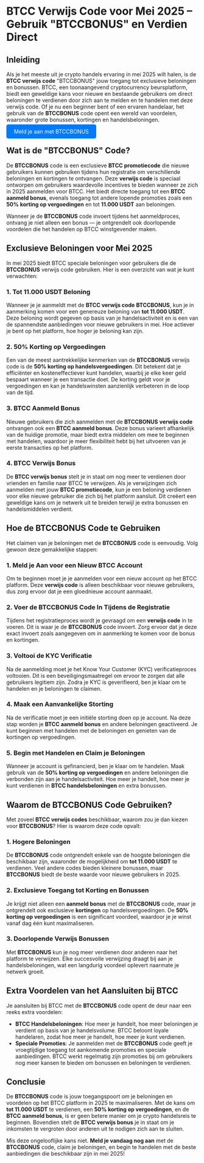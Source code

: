 <h1>BTCC Verwijs Code voor Mei 2025 – Gebruik "BTCCBONUS" en Verdien Direct</h1>
        
<section>
    <h2>Inleiding</h2>
    <p>Als je het meeste uit je crypto handels ervaring in mei 2025 wilt halen, is de <strong>BTCC verwijs code</strong> "BTCCBONUS" jouw toegang tot exclusieve beloningen en bonussen. BTCC, een toonaangevend cryptocurrency beursplatform, biedt een geweldige kans voor nieuwe en bestaande gebruikers om direct beloningen te verdienen door zich aan te melden en te handelen met deze verwijs code. Of je nu een beginner bent of een ervaren handelaar, het gebruik van de <strong>BTCCBONUS</strong> code opent een wereld van voordelen, waaronder grote bonussen, kortingen en handelsbeloningen.</p>
</section>
<p><a href="https://partner.btcc.com/us/c/BTCCBONUS/9303" target="_blank" style="color: white; background-color: #007bff; padding: 10px 20px; text-decoration: none; border-radius: 5px;">Meld je aan met BTCCBONUS</a></p>
<section>
    <h2>Wat is de "BTCCBONUS" Code?</h2>
    <p>De <strong>BTCCBONUS</strong> code is een exclusieve <strong>BTCC promotiecode</strong> die nieuwe gebruikers kunnen gebruiken tijdens hun registratie om verschillende beloningen en kortingen te ontvangen. Deze <strong>verwijs code</strong> is speciaal ontworpen om gebruikers waardevolle incentives te bieden wanneer ze zich in 2025 aanmelden voor BTCC. Het biedt directe toegang tot een <strong>BTCC aanmeld bonus</strong>, evenals toegang tot andere lopende promoties zoals een <strong>50% korting op vergoedingen</strong> en tot <strong>11.000 USDT</strong> aan beloningen.</p>
    <p>Wanneer je de <strong>BTCCBONUS</strong> code invoert tijdens het aanmeldproces, ontvang je niet alleen een bonus — je ontgrendelt ook doorlopende voordelen die het handelen op BTCC winstgevender maken.</p>
</section>

<section>
    <h2>Exclusieve Beloningen voor Mei 2025</h2>
    <p>In mei 2025 biedt BTCC speciale beloningen voor gebruikers die de <strong>BTCCBONUS</strong> verwijs code gebruiken. Hier is een overzicht van wat je kunt verwachten:</p>

<h3>1. Tot 11.000 USDT Beloning</h3>
    <p>Wanneer je je aanmeldt met de <strong>BTCC verwijs code</strong> <strong>BTCCBONUS</strong>, kun je in aanmerking komen voor een genereuze beloning van <strong>tot 11.000 USDT</strong>. Deze beloning wordt gegeven op basis van je handelsactiviteit en is een van de spannendste aanbiedingen voor nieuwe gebruikers in mei. Hoe actiever je bent op het platform, hoe hoger je beloning kan zijn.</p>

<h3>2. 50% Korting op Vergoedingen</h3>
    <p>Een van de meest aantrekkelijke kenmerken van de <strong>BTCCBONUS</strong> verwijs code is de <strong>50% korting op handelsvergoedingen</strong>. Dit betekent dat je efficiënter en kosteneffectiever kunt handelen, waarbij je elke keer geld bespaart wanneer je een transactie doet. De korting geldt voor je vergoedingen en kan je handelswinsten aanzienlijk verbeteren in de loop van de tijd.</p>

<h3>3. BTCC Aanmeld Bonus</h3>
    <p>Nieuwe gebruikers die zich aanmelden met de <strong>BTCCBONUS</strong> <strong>verwijs code</strong> ontvangen ook een <strong>BTCC aanmeld bonus</strong>. Deze bonus varieert afhankelijk van de huidige promotie, maar biedt extra middelen om mee te beginnen met handelen, waardoor je meer flexibiliteit hebt bij het uitvoeren van je eerste transacties op het platform.</p>

<h3>4. BTCC Verwijs Bonus</h3>
    <p>De <strong>BTCC verwijs bonus</strong> stelt je in staat om nog meer te verdienen door vrienden en familie naar BTCC te verwijzen. Als je verwijzingen zich aanmelden met jouw <strong>BTCC promotiecode</strong>, kun je een beloning verdienen voor elke nieuwe gebruiker die zich bij het platform aansluit. Dit creëert een geweldige kans om je netwerk uit te breiden terwijl je extra bonussen en handelsmiddelen verdient.</p>
</section>

<section>
    <h2>Hoe de BTCCBONUS Code te Gebruiken</h2>
    <p>Het claimen van je beloningen met de <strong>BTCCBONUS</strong> code is eenvoudig. Volg gewoon deze gemakkelijke stappen:</p>

<h3>1. Meld je Aan voor een Nieuw BTCC Account</h3>
    <p>Om te beginnen moet je je aanmelden voor een nieuw account op het BTCC platform. Deze <strong>verwijs code</strong> is alleen beschikbaar voor nieuwe gebruikers, dus zorg ervoor dat je een gloednieuw account aanmaakt.</p>

<h3>2. Voer de BTCCBONUS Code In Tijdens de Registratie</h3>
    <p>Tijdens het registratieproces wordt je gevraagd om een <strong>verwijs code</strong> in te voeren. Dit is waar je de <strong>BTCCBONUS</strong> code invoert. Zorg ervoor dat je deze exact invoert zoals aangegeven om in aanmerking te komen voor de bonus en kortingen.</p>

<h3>3. Voltooi de KYC Verificatie</h3>
    <p>Na de aanmelding moet je het Know Your Customer (KYC) verificatieproces voltooien. Dit is een beveiligingsmaatregel om ervoor te zorgen dat alle gebruikers legitiem zijn. Zodra je KYC is geverifieerd, ben je klaar om te handelen en je beloningen te claimen.</p>

<h3>4. Maak een Aanvankelijke Storting</h3>
    <p>Na de verificatie moet je een initiële storting doen op je account. Na deze stap worden je <strong>BTCC aanmeld bonus</strong> en andere beloningen geactiveerd. Je kunt beginnen met handelen met de beloningen en genieten van de kortingen op vergoedingen.</p>

<h3>5. Begin met Handelen en Claim je Beloningen</h3>
    <p>Wanneer je account is gefinancierd, ben je klaar om te handelen. Maak gebruik van de <strong>50% korting op vergoedingen</strong> en andere beloningen die verbonden zijn aan je handelsactiviteit. Hoe meer je handelt, hoe meer je kunt verdienen in <strong>BTCC handelsbeloningen</strong> en extra bonussen.</p>
</section>

<section>
    <h2>Waarom de BTCCBONUS Code Gebruiken?</h2>
    <p>Met zoveel <strong>BTCC verwijs codes</strong> beschikbaar, waarom zou je dan kiezen voor <strong>BTCCBONUS</strong>? Hier is waarom deze code opvalt:</p>

<h3>1. Hogere Beloningen</h3>
    <p>De <strong>BTCCBONUS</strong> code ontgrendelt enkele van de hoogste beloningen die beschikbaar zijn, waaronder de mogelijkheid om <strong>tot 11.000 USDT</strong> te verdienen. Veel andere codes bieden kleinere bonussen, maar <strong>BTCCBONUS</strong> biedt de beste waarde voor nieuwe gebruikers in 2025.</p>

<h3>2. Exclusieve Toegang tot Korting en Bonussen</h3>
    <p>Je krijgt niet alleen een <strong>aanmeld bonus</strong> met de <strong>BTCCBONUS</strong> code, maar je ontgrendelt ook exclusieve <strong>kortingen</strong> op handelsvergoedingen. De <strong>50% korting op vergoedingen</strong> is een significant voordeel, waardoor je je winst vanaf dag één kunt maximaliseren.</p>

<h3>3. Doorlopende Verwijs Bonussen</h3>
    <p>Met <strong>BTCCBONUS</strong> kun je nog meer verdienen door anderen naar het platform te verwijzen. Elke succesvolle verwijzing draagt bij aan je handelsbeloningen, wat een langdurig voordeel oplevert naarmate je netwerk groeit.</p>
</section>

<section>
    <h2>Extra Voordelen van het Aansluiten bij BTCC</h2>
    <p>Je aansluiten bij BTCC met de <strong>BTCCBONUS</strong> code opent de deur naar een reeks extra voordelen:</p>
    <ul>
        <li><strong>BTCC Handelsbeloningen</strong>: Hoe meer je handelt, hoe meer beloningen je verdient op basis van je handelsvolume. BTCC beloont loyale handelaren, zodat hoe meer je handelt, hoe meer je kunt verdienen.</li>
        <li><strong>Speciale Promoties</strong>: Je aanmelden met de <strong>BTCCBONUS</strong> code geeft je vroegtijdige toegang tot aankomende promoties en speciale aanbiedingen. BTCC werkt regelmatig zijn promoties bij om gebruikers nog meer kansen te bieden om bonussen en beloningen te verdienen.</li>
    </ul>
</section>

<section>
    <h2>Conclusie</h2>
    <p>De <strong>BTCCBONUS</strong> code is jouw toegangspoort om je beloningen en voordelen op het BTCC platform in 2025 te maximaliseren. Met de kans om <strong>tot 11.000 USDT</strong> te verdienen, een <strong>50% korting op vergoedingen</strong>, en de <strong>BTCC aanmeld bonus</strong>, is er geen betere manier om je crypto handelsreis te beginnen. Bovendien stelt de <strong>BTCC verwijs bonus</strong> je in staat om je inkomsten te vergroten door anderen uit te nodigen zich aan te sluiten.</p>
    <p>Mis deze ongelooflijke kans niet. <strong>Meld je vandaag nog aan</strong> met de <strong>BTCCBONUS</strong> code, claim je beloningen, en begin te handelen met de beste aanbiedingen die beschikbaar zijn in mei 2025!</p>
</section>
</article>
</body>
</html>
